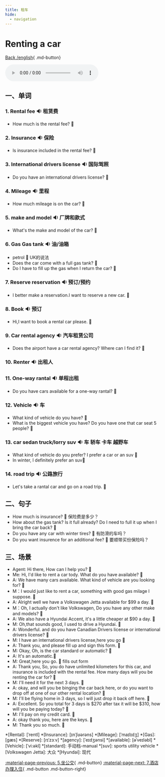 ```yaml
---
title: 租车
hide:
  - navigation
---
```


# Renting a car

[Back /english](/english/#二英语课堂){ .md-button}

<audio controls="controls">
  <source src="https://file.cdn.shafish.cn/english/%E7%A7%9F%E8%BD%A6.mp3" type="audio/mpeg">
Your browser does not support the audio element.
</audio>

## 一、单词

### 1. <span id="english">Rental fee <span class="point">:sound:</span></span> 租赁费

- <span id="english">How much is the rental fee? <span class="point">:speech_balloon:</span></span>

###  2. <span id="english">Insurance <span class="point">:sound:</span></span> 保险

- <span id="english">Is insurance included in the rental fee? <span class="point">:speech_balloon:</span></span>

### 3. <span id="english">International drivers license <span class="point">:sound:</span></span> 国际驾照

- <span id="english">Do you have an international drivers license? <span class="point">:speech_balloon:</span></span>

### 4. <span id="english">Mileage <span class="point">:sound:</span></span> 里程

- <span id="english">How much mileage is on the car? <span class="point">:speech_balloon:</span></span>

### 5. <span id="english">make and model <span class="point">:sound:</span></span> 厂牌和款式

- <span id="english">What's the make and model of the car? <span class="point">:speech_balloon:</span></span>

### 6. <span id="english">Gas Gas tank <span class="point">:sound:</span></span> 油/油箱

- <span id="english">petrol <span class="point">:speech_balloon:</span></span> UK的说法
- <span id="english">Does the car come with a full gas tank?  <span class="point">:speech_balloon:</span></span>
- <span id="english">Do I have to fill up the gas when I return the car?  <span class="point">:speech_balloon:</span></span>

### 7. <span id="english">Reserve reservation <span class="point">:sound:</span></span> 预订/预约

- <span id="english">I better make a reservation.I want to reserve a new car. <span class="point">:speech_balloon:</span></span>

### 8. <span id="english">Book <span class="point">:sound:</span></span> 预订

- <span id="english">Hi,I want to book a rental car please. <span class="point">:speech_balloon:</span></span>

### 9. <span id="english">Car rental agency <span class="point">:sound:</span></span> 汽车租赁公司

- <span id="english">Does the airport have a car rental agency? Where can I find it? <span class="point">:speech_balloon:</span></span>

### 10. <span id="english">Renter <span class="point">:sound:</span></span> 出租人


### 11. <span id="english">One-way rantal <span class="point">:sound:</span></span> 单程出租

- <span id="english">Do you have cars available for a one-way rantal?  <span class="point">:speech_balloon:</span></span>

### 12. <span id="english">Vehicle <span class="point">:sound:</span></span> 车

- <span id="english">What kind of vehicle do you have? <span class="point">:speech_balloon:</span></span>
- <span id="english">What is the biggest vehicle you have? Do you have one that car seat 5 people? <span class="point">:speech_balloon:</span></span>

### 13. <span id="english">car sedan truck/lorry suv <span class="point">:sound:</span></span> 车 轿车 卡车 越野车

- <span id="english">What kind of vehicle do you prefer? I prefer a car or an suv <span class="point">:speech_balloon:</span></span>
- <span id="english">In winter, I definitely prefer an suv<span class="point">:speech_balloon:</span></span>

### 14. <span id="english">road trip <span class="point">:sound:</span></span> 公路旅行

- <span id="english">Let's take a rantal car and go on a road trip. <span class="point">:speech_balloon:</span></span>

## 二、句子

- <span id="english">How much is insurance? <span class="point">:speech_balloon:</span></span> 保险费是多少？
- <span id="english">How about the gas tank? Is it full already? Do I need to full it up when I bring the car back? <span class="point">:speech_balloon:</span></span> 
- <span id="english">Do you have any car with winter tires? <span class="point">:speech_balloon:</span></span> 有防滑的车吗？
- <span id="english">Do you want insurence for an additional fee? <span class="point">:speech_balloon:</span></span> 要顺带买份保险吗？

## 三、场景

- Agent: <span id="english">Hi there, How can I help you? <span class="point">:speech_balloon:</span></span>
- Me: <span id="british">Hi, I'd like to rent a car tody. What do you have available? <span class="point">:speech_balloon:</span></span>
- A: <span id="british">We have many cars available. What kind of vehicle are you looking for? <span class="point">:speech_balloon:</span></span>
- M：<span id="british">I would just like to rent a car, something with good gas milage I suppose. <span class="point">:speech_balloon:</span></span>
- A: <span id="british">Alright well we have a Volkswagen Jetta available for $99 a day. <span class="point">:speech_balloon:</span></span>
- M：<span id="british">Oh, I actually don't like Volkswagen, Do you have any other make and models? <span class="point">:speech_balloon:</span></span>
- A: <span id="british">We also have a Hyundai Accent, it's a little cheaper at $90 a day. <span class="point">:speech_balloon:</span></span>
- M: <span id="british">Oh,that sounds good, I used to drive a Hyundai. <span class="point">:speech_balloon:</span></span>
- A: <span id="british">Wonderful. and do you have Canadian Drivers license or international drivers license? <span class="point">:speech_balloon:</span></span>
- M: <span id="british">I have an international drivers license,here you go <span class="point">:speech_balloon:</span></span>
- A: <span id="british">Thank you, and please fill up and sign this form. <span class="point">:speech_balloon:</span></span>
- M: <span id="british">Okay, Oh, is the car standard or automatic? <span class="point">:speech_balloon:</span></span>
- A: <span id="british">It's an automatic.<span class="point">:speech_balloon:</span></span>
- M: <span id="british">Great,here you go. <span class="point">:speech_balloon:</span></span> fills out form
- A: <span id="british">Thank you, So, you do have unlimited kilometers for this car, and insurance is included with the rental fee. How many days will you be renting the car for? <span class="point">:speech_balloon:</span></span>
- M: <span id="british">I'll need it for the next 3 days. <span class="point">:speech_balloon:</span></span>
- A: <span id="british">okay, and will you be binging the car back here, or do you want to drop off at one of our other rental location? <span class="point">:speech_balloon:</span></span>
- M: <span id="british">I'll be flying home in 3 days, so I will just drop it back off here. <span class="point">:speech_balloon:</span></span>
- A: <span id="british">Excellent. So you total for 3 days is $270 after tax it will be $310, how will you be paying today? <span class="point">:speech_balloon:</span></span>
- M: <span id="british">I'll pay on my credit card. <span class="point">:speech_balloon:</span></span>
- A: <span id="british">okay thank you, here are the keys. <span class="point">:speech_balloon:</span></span>
- M: <span id="british">Thank you so much. <span class="point">:speech_balloon:</span></span>

*[Rental]: [ˈrentl]
*[Insurance]: [ɪnˈʃʊərəns]
*[Mileage]: [ˈmaɪlɪdʒ]
*[Gas]: [ɡæs]
*[Reserve]: [rɪˈzɜːv]
*[agency]: [ˈeɪdʒənsi]
*[available]: [əˈveɪləbl]
*[Vehicle]: [ˈvi:əkl]
*[standard]: 手动档-manual
*[suv]: sports utility vehicle
*[Volkswagen Jetta]: 大众
*[Hyundai]: 现代

[:material-page-previous: 5.坐公交](public_transit.md){ .md-button}  [:material-page-next: 7.酒店办理入住](Checking_into_a_hotel.md){ .md-button .md-button-right}